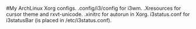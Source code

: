 #My ArchLinux Xorg configs.
.config/i3/config for i3wm.
.Xresources for cursor theme and rxvt-unicode.
.xinitrc for autorun in Xorg.
i3status.conf for i3statusBar (is placed in /etc/i3status.conf).
